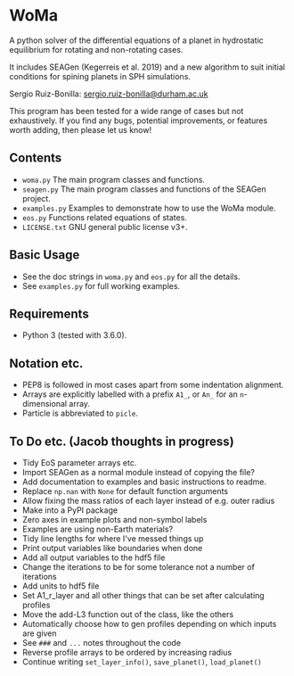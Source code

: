 WoMa
======

A python solver of the differential equations of a planet in hydrostatic
equilibrium for rotating and non-rotating cases.

It includes SEAGen (Kegerreis et al. 2019) and a new algorithm
to suit initial conditions for spining planets in SPH simulations.

Sergio Ruiz-Bonilla: sergio.ruiz-bonilla@durham.ac.uk  

This program has been tested for a wide range of cases but not exhaustively. If
you find any bugs, potential improvements, or features worth adding, then please
let us know!


Contents
--------
+ `woma.py` The main program classes and functions.
+ `seagen.py` The main program classes and functions of the SEAGen project.
+ `examples.py` Examples to demonstrate how to use the WoMa module.
+ `eos.py` Functions related equations of states.
+ `LICENSE.txt` GNU general public license v3+.


Basic Usage
-----------
+ See the doc strings in `woma.py` and `eos.py` for all the details.
+ See `examples.py` for full working examples.


Requirements
------------
+ Python 3 (tested with 3.6.0).


Notation etc.
-------------
+ PEP8 is followed in most cases apart from some indentation alignment.
+ Arrays are explicitly labelled with a prefix `A1_`, or `An_` for an
    `n`-dimensional array.
+ Particle is abbreviated to `picle`.


To Do etc. (Jacob thoughts in progress)
---------------------------------------
+ Tidy EoS parameter arrays etc.
+ Import SEAGen as a normal module instead of copying the file?
+ Add documentation to examples and basic instructions to readme.
+ Replace `np.nan` with `None` for default function arguments
+ Allow fixing the mass ratios of each layer instead of e.g. outer radius 
+ Make into a PyPI package
+ Zero axes in example plots and non-symbol labels
+ Examples are using non-Earth materials?
+ Tidy line lengths for where I've messed things up
+ Print output variables like boundaries when done
+ Add all output variables to the hdf5 file
+ Change the iterations to be for some tolerance not a number of iterations
+ Add units to hdf5 file
+ Set A1_r_layer and all other things that can be set after calculating profiles
+ Move the add-L3 function out of the class, like the others
+ Automatically choose how to gen profiles depending on which inputs are given
+ See `###` and `...` notes throughout the code
+ Reverse profile arrays to be ordered by increasing radius
+ Continue writing `set_layer_info()`, `save_planet()`, `load_planet()`
